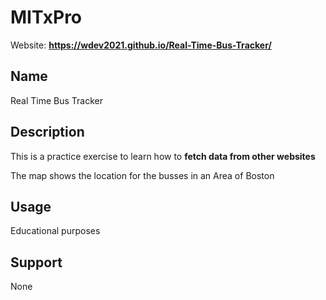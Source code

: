 # MITxPro
Website: **https://wdev2021.github.io/Real-Time-Bus-Tracker/**

## Name  
Real Time Bus Tracker

## Description  
This is a practice exercise to learn how to **fetch data from other websites**

The map shows the location for the busses in an Area of Boston

## Usage
Educational purposes

## Support
None
